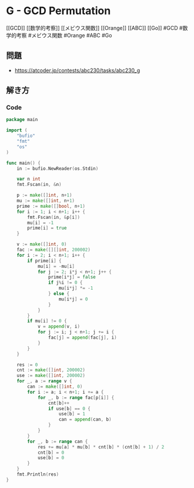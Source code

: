 # G - GCD Permutation
[[GCD]] [[数学的考察]] [[メビウス関数]] [[Orange]] [[ABC]] [[Go]]
#GCD #数学的考察 #メビウス関数 #Orange #ABC #Go 

## 問題
- https://atcoder.jp/contests/abc230/tasks/abc230_g

## 解き方
### Code
```go
package main

import (
	"bufio"
	"fmt"
	"os"
)

func main() {
	in := bufio.NewReader(os.Stdin)

	var n int
	fmt.Fscan(in, &n)

	p := make([]int, n+1)
	mu := make([]int, n+1)
	prime := make([]bool, n+1)
	for i := 1; i < n+1; i++ {
		fmt.Fscan(in, &p[i])
		mu[i] = -1
		prime[i] = true
	}

	v := make([]int, 0)
	fac := make([][]int, 200002)
	for i := 2; i < n+1; i++ {
		if prime[i] {
			mu[i] = -mu[i]
			for j := 2; i*j < n+1; j++ {
				prime[i*j] = false
				if j%i != 0 {
					mu[i*j] *= -1
				} else {
					mu[i*j] = 0
				}
			}
		}
		if mu[i] != 0 {
			v = append(v, i)
			for j := i; j < n+1; j += i {
				fac[j] = append(fac[j], i)
			}
		}
	}

	res := 0
	cnt := make([]int, 200002)
	use := make([]int, 200002)
	for _, a := range v {
		can := make([]int, 0)
		for i := a; i < n+1; i += a {
			for _, b := range fac[p[i]] {
				cnt[b]++
				if use[b] == 0 {
					use[b] = 1
					can = append(can, b)
				}
			}
		}
		for _, b := range can {
			res += mu[a] * mu[b] * cnt[b] * (cnt[b] + 1) / 2
			cnt[b] = 0
			use[b] = 0
		}
	}
	fmt.Println(res)
}
```